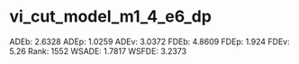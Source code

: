 # vi_cut_model_m1_4_e6_dp

ADEb: 2.6328
ADEp: 1.0259
ADEv: 3.0372
FDEb: 4.8609
FDEp: 1.924
FDEv: 5.26
Rank: 1552
WSADE: 1.7817
WSFDE: 3.2373
